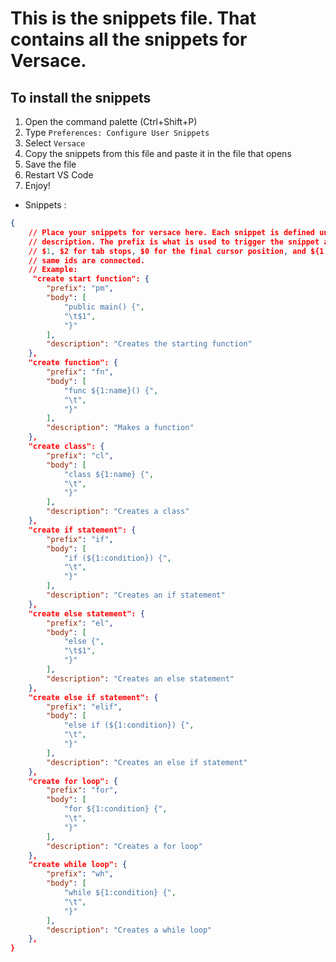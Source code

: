 # This is the snippets file. That contains all the snippets for Versace.
## To install the snippets
1. Open the command palette (Ctrl+Shift+P)
2. Type `Preferences: Configure User Snippets`
3. Select `Versace`
4. Copy the snippets from this file and paste it in the file that opens
5. Save the file
6. Restart VS Code
7. Enjoy!

- Snippets :
```json
{
	// Place your snippets for versace here. Each snippet is defined under a snippet name and has a prefix, body and 
	// description. The prefix is what is used to trigger the snippet and the body will be expanded and inserted. Possible variables are:
	// $1, $2 for tab stops, $0 for the final cursor position, and ${1:label}, ${2:another} for placeholders. Placeholders with the 
	// same ids are connected.
	// Example:
	 "create start function": {
	 	"prefix": "pm",
	 	"body": [
	 		"public main() {",
	 		"\t$1",
			"}"
	 	],
	 	"description": "Creates the starting function"
	},
	"create function": {
		"prefix": "fn",
		"body": [
			"func ${1:name}() {",
			"\t",
			"}"
		],
		"description": "Makes a function"
	},
	"create class": {
		"prefix": "cl",
		"body": [
			"class ${1:name} {",
			"\t",
			"}"
		],
		"description": "Creates a class"
	},
	"create if statement": {
		"prefix": "if",
		"body": [
			"if (${1:condition}) {",
			"\t",
			"}"
		],
		"description": "Creates an if statement"
	},
	"create else statement": {
		"prefix": "el",
		"body": [
			"else {",
			"\t$1",
			"}"
		],
		"description": "Creates an else statement"
	},
	"create else if statement": {
		"prefix": "elif",
		"body": [
			"else if (${1:condition}) {",
			"\t",
			"}"
		],
		"description": "Creates an else if statement"
	},
	"create for loop": {
		"prefix": "for",
		"body": [
			"for ${1:condition} {",
			"\t",
			"}"
		],
		"description": "Creates a for loop"
	},
	"create while loop": {
		"prefix": "wh",
		"body": [
			"while ${1:condition} {",
			"\t",
			"}"
		],
		"description": "Creates a while loop"
	},
}
```